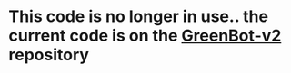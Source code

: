 # This code is no longer in use..  the current code is on the [GreenBot-v2](https://github.com/markawes/GreenBot-v2) repository

